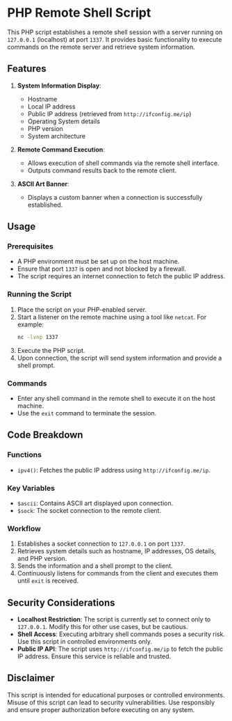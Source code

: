 # PHP Remote Shell Script

This PHP script establishes a remote shell session with a server running on `127.0.0.1` (localhost) at port `1337`. It provides basic functionality to execute commands on the remote server and retrieve system information.

## Features

1. **System Information Display**:
   - Hostname
   - Local IP address
   - Public IP address (retrieved from `http://ifconfig.me/ip`)
   - Operating System details
   - PHP version
   - System architecture

2. **Remote Command Execution**:
   - Allows execution of shell commands via the remote shell interface.
   - Outputs command results back to the remote client.

3. **ASCII Art Banner**:
   - Displays a custom banner when a connection is successfully established.

## Usage

### Prerequisites
- A PHP environment must be set up on the host machine.
- Ensure that port `1337` is open and not blocked by a firewall.
- The script requires an internet connection to fetch the public IP address.

### Running the Script
1. Place the script on your PHP-enabled server.
2. Start a listener on the remote machine using a tool like `netcat`. For example:
   ```bash
   nc -lvnp 1337
   ```
3. Execute the PHP script.
4. Upon connection, the script will send system information and provide a shell prompt.

### Commands
- Enter any shell command in the remote shell to execute it on the host machine.
- Use the `exit` command to terminate the session.

## Code Breakdown

### Functions
- `ipv4()`: Fetches the public IP address using `http://ifconfig.me/ip`.

### Key Variables
- `$ascii`: Contains ASCII art displayed upon connection.
- `$sock`: The socket connection to the remote client.

### Workflow
1. Establishes a socket connection to `127.0.0.1` on port `1337`.
2. Retrieves system details such as hostname, IP addresses, OS details, and PHP version.
3. Sends the information and a shell prompt to the client.
4. Continuously listens for commands from the client and executes them until `exit` is received.

## Security Considerations
- **Localhost Restriction**: The script is currently set to connect only to `127.0.0.1`. Modify this for other use cases, but be cautious.
- **Shell Access**: Executing arbitrary shell commands poses a security risk. Use this script in controlled environments only.
- **Public IP API**: The script uses `http://ifconfig.me/ip` to fetch the public IP address. Ensure this service is reliable and trusted.

## Disclaimer
This script is intended for educational purposes or controlled environments. Misuse of this script can lead to security vulnerabilities. Use responsibly and ensure proper authorization before executing on any system.

